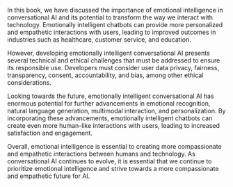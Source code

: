 
In this book, we have discussed the importance of emotional intelligence in conversational AI and its potential to transform the way we interact with technology. Emotionally intelligent chatbots can provide more personalized and empathetic interactions with users, leading to improved outcomes in industries such as healthcare, customer service, and education.

However, developing emotionally intelligent conversational AI presents several technical and ethical challenges that must be addressed to ensure its responsible use. Developers must consider user data privacy, fairness, transparency, consent, accountability, and bias, among other ethical considerations.

Looking towards the future, emotionally intelligent conversational AI has enormous potential for further advancements in emotional recognition, natural language generation, multimodal interaction, and personalization. By incorporating these advancements, emotionally intelligent chatbots can create even more human-like interactions with users, leading to increased satisfaction and engagement.

Overall, emotional intelligence is essential to creating more compassionate and empathetic interactions between humans and technology. As conversational AI continues to evolve, it is essential that we continue to prioritize emotional intelligence and strive towards a more compassionate and empathetic future for AI.
